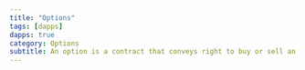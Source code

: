 ```yaml
---
title: "Options"
tags: [dapps]
dapps: true
category: Options
subtitle: An option is a contract that conveys right to buy or sell an underlying asset or instrument at a price prior or at a specified date.
---
```



